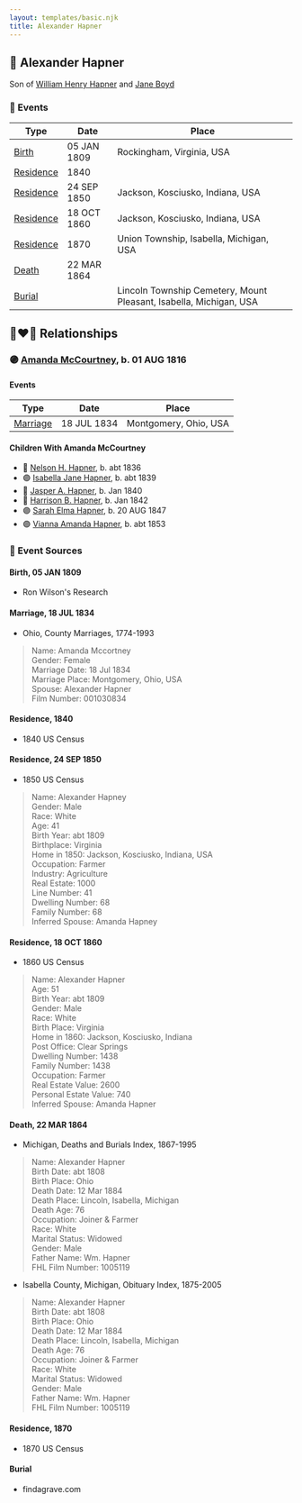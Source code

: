 ```yaml
---
layout: templates/basic.njk
title: Alexander Hapner
---
```

## 🔵 Alexander Hapner

Son of [William Henry Hapner](/people/9/95017783) and [Jane Boyd](/people/5/54740480)

### 📆 Events

Type | Date | Place
------ | ------ | ------
[Birth](#event-d2b8f97a-25a3-4828-94f3-a59b211850b9) | 05 JAN 1809 | Rockingham, Virginia, USA
[Residence](#event-0ce14bb5-1bef-4957-81fc-53a35b40f81c) | 1840 |
[Residence](#event-64aabd3a-f532-4a4f-8cf2-0ebc635fd328) | 24 SEP 1850 | Jackson, Kosciusko, Indiana, USA
[Residence](#event-63e8439d-d74e-4e60-8f00-2041a024978d) | 18 OCT 1860 | Jackson, Kosciusko, Indiana, USA
[Residence](#event-d46dc547-f79b-4b14-a6cd-842ca54d7f81) | 1870 | Union Township, Isabella, Michigan, USA
[Death](#event-712a3a8d-132b-453e-9e55-91c020552535) | 22 MAR 1864 |
[Burial](#event-3ab9d7d4-a65e-46af-86d3-39ffa3c0a010) |  | Lincoln Township Cemetery, Mount Pleasant, Isabella, Michigan, USA

## 👩‍❤️‍👨 Relationships

### 🟣 [Amanda McCourtney](/people/5/56501802), b. 01 AUG 1816

#### Events

Type | Date | Place
------ | ------ | ------
[Marriage](#event-6b37734f-0422-4946-b36f-3ffed45e72be) | 18 JUL 1834 | Montgomery, Ohio, USA
#### Children With Amanda McCourtney
* 🔵 [Nelson H. Hapner](/people/3/30042860), b. abt 1836
* 🟣 [Isabella Jane Hapner](/people/7/7784900), b. abt 1839
* 🔵 [Jasper A. Hapner](/people/8/86358624), b. Jan 1840
* 🔵 [Harrison B. Hapner](/people/4/48986000), b. Jan 1842
* 🟣 [Sarah Elma Hapner](/people/2/20173654), b. 20 AUG 1847
* 🟣 [Vianna Amanda Hapner](/people/3/33886681), b. abt 1853
### 📰 Event Sources

#### <a id="event-d2b8f97a-25a3-4828-94f3-a59b211850b9"></a> Birth, 05 JAN 1809
* Ron Wilson's Research

#### <a id="event-6b37734f-0422-4946-b36f-3ffed45e72be"></a> Marriage, 18 JUL 1834
* Ohio, County Marriages, 1774-1993
>   
  > Name: Amanda Mccortney  
  > Gender: Female  
  > Marriage Date: 18 Jul 1834  
  > Marriage Place: Montgomery, Ohio, USA  
  > Spouse: Alexander Hapner  
  > Film Number: 001030834

#### <a id="event-0ce14bb5-1bef-4957-81fc-53a35b40f81c"></a> Residence, 1840
* 1840 US Census

#### <a id="event-64aabd3a-f532-4a4f-8cf2-0ebc635fd328"></a> Residence, 24 SEP 1850
* 1850 US Census
>   
  > Name: Alexander Hapney  
  > Gender: Male  
  > Race: White  
  > Age: 41  
  > Birth Year: abt 1809  
  > Birthplace: Virginia  
  > Home in 1850: Jackson, Kosciusko, Indiana, USA  
  > Occupation: Farmer  
  > Industry: Agriculture  
  > Real Estate: 1000  
  > Line Number: 41  
  > Dwelling Number: 68  
  > Family Number: 68  
  > Inferred Spouse: Amanda Hapney

#### <a id="event-63e8439d-d74e-4e60-8f00-2041a024978d"></a> Residence, 18 OCT 1860
* 1860 US Census
>   
  > Name: Alexander Hapner  
  > Age: 51  
  > Birth Year: abt 1809  
  > Gender: Male  
  > Race: White  
  > Birth Place: Virginia  
  > Home in 1860: Jackson, Kosciusko, Indiana  
  > Post Office: Clear Springs  
  > Dwelling Number: 1438  
  > Family Number: 1438  
  > Occupation: Farmer  
  > Real Estate Value: 2600  
  > Personal Estate Value: 740  
  > Inferred Spouse: Amanda Hapner

#### <a id="event-712a3a8d-132b-453e-9e55-91c020552535"></a> Death, 22 MAR 1864
* Michigan, Deaths and Burials Index, 1867-1995
>   
  > Name: Alexander Hapner  
  > Birth Date: abt 1808  
  > Birth Place: Ohio  
  > Death Date: 12 Mar 1884  
  > Death Place: Lincoln, Isabella, Michigan  
  > Death Age: 76  
  > Occupation: Joiner & Farmer  
  > Race: White  
  > Marital Status: Widowed  
  > Gender: Male  
  > Father Name: Wm. Hapner  
  > FHL Film Number: 1005119
* Isabella County, Michigan, Obituary Index, 1875-2005
>   
  > Name: Alexander Hapner  
  > Birth Date: abt 1808  
  > Birth Place: Ohio  
  > Death Date: 12 Mar 1884  
  > Death Place: Lincoln, Isabella, Michigan  
  > Death Age: 76  
  > Occupation: Joiner & Farmer  
  > Race: White  
  > Marital Status: Widowed  
  > Gender: Male  
  > Father Name: Wm. Hapner  
  > FHL Film Number: 1005119

#### <a id="event-d46dc547-f79b-4b14-a6cd-842ca54d7f81"></a> Residence, 1870
* 1870 US Census
#### <a id="event-3ab9d7d4-a65e-46af-86d3-39ffa3c0a010"></a> Burial
* findagrave.com
